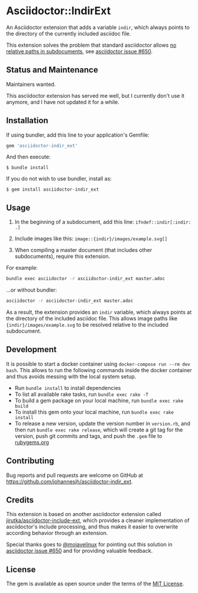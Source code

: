 # Asciidoctor::IndirExt

An Asciidoctor extension that adds a variable `indir`, which always points to the directory of the currently included asciidoc file.

This extension solves the problem that standard asciidoctor allows [no relative paths in subdocuments](https://github.com/asciidoctor/asciidoctor/issues/650), see  [asciidoctor issue #650](https://github.com/asciidoctor/asciidoctor/issues/650).


## Status and Maintenance

Maintainers wanted. 

This asciidoctor extension has served me well, but I currently don't use it anymore, and I have not updated it for a while.


## Installation

If using bundler, add this line to your application's Gemfile:

```ruby
gem 'asciidoctor-indir_ext'
```

And then execute:

    $ bundle install


If you do not wish to use bundler, install as:

    $ gem install asciidoctor-indir_ext


## Usage

1. In the beginning of a subdocument, add this line:
`ifndef::indir[:indir: .]`

2. Include images like this:
`image::{indir}/images/example.svg[]`

3. When compiling a master document (that includes other subdocuments), require this extension.

For example:

```bash
bundle exec asciidoctor -r asciidoctor-indir_ext master.adoc
```


...or without bundler:

```bash
asciidoctor -r asciidoctor-indir_ext master.adoc
```

As a result, the extension provides an `indir` variable, which always points at the directory of the included asciidoc file. This allows image paths like `{indir}/images/example.svg` to be resolved relative to the included subdocument.



## Development

It is possible to start a docker container using `docker-compose run --rm dev bash`.
This allows to run the following commands inside the docker container
and thus avoids messing with the local system setup.

* Run `bundle install` to install dependencies
* To list all available rake tasks, run `bundle exec rake -T`
* To build a gem package on your local machine, run `bundle exec rake build`
* To install this gem onto your local machine, run `bundle exec rake install`
* To release a new version, update the version number in `version.rb`, and then run `bundle exec rake release`, which will create a git tag for the version, push git commits and tags, and push the `.gem` file to [rubygems.org](https://rubygems.org)


## Contributing

Bug reports and pull requests are welcome on GitHub at https://github.com/johannesjh/asciidoctor-indir_ext.



## Credits

This extension is based on another asciidoctor extension called [jirutka/asciidoctor-include-ext](https://github.com/jirutka/asciidoctor-include-ext), which provides a cleaner implementation of asciidoctor's include processing, and thus makes it easier to overwrite according behavior through an extension.

Special thanks goes to [@mojavelinux](https://github.com/mojavelinux) for pointing out this solution in [asciidoctor issue #650](https://github.com/asciidoctor/asciidoctor/issues/650) and for providing valuable feedback.


## License

The gem is available as open source under the terms of the [MIT License](https://opensource.org/licenses/MIT).
